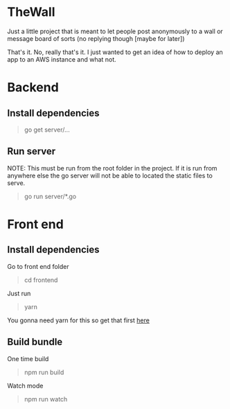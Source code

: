 # TheWall
Just a little project that is meant to let people post anonymously to a wall or message board of sorts (no replying though [maybe for later])

That's it. No, really that's it. I just wanted to get an idea of how to deploy an app to an AWS instance and what not.


# Backend

## Install dependencies
> go get server/...

## Run server
NOTE: This must be run from the root folder in the project. If it is run from anywhere else the go server
will not be able to located the static files to serve.
> go run server/*.go

# Front end

## Install dependencies
Go to front end folder
> cd frontend

Just run
> yarn

You gonna need yarn for this so get that first [here](https://yarnpkg.com/en/)

## Build bundle

One time build
> npm run build

Watch mode
> npm run watch